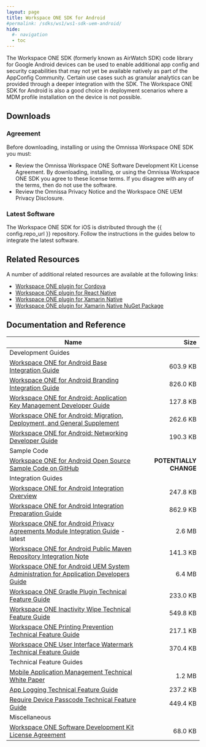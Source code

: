 ```yaml
---
layout: page
title: Workspace ONE SDK for Android
#permalink: /sdks/ws1/ws1-sdk-uem-android/
hide:
  #- navigation
  - toc
---
```


The Workspace ONE SDK (formerly known as AirWatch SDK) code library for Google Android devices can be used to enable additional app config and security capabilities that may not yet be available natively as part of the AppConfig Community. Certain use cases such as granular analytics can be provided through a deeper integration with the SDK. The Workspace ONE SDK for Android is also a good choice in deployment scenarios where a MDM profile installation on the device is not possible.

## Downloads

### Agreement
Before downloading, installing or using the Omnissa Workspace ONE SDK you must:

- Review the Omnissa Workspace ONE Software Development Kit License Agreement. By downloading, installing, or using the Omnissa Workspace ONE SDK you agree to these license terms. If you disagree with any of the terms, then do not use the software.
- Review the Omnissa Privacy Notice and the Workspace ONE UEM Privacy Disclosure.

### Latest Software

The Workspace ONE SDK for iOS is distributed through the {{ config.repo_url }} repository. Follow the instructions in the guides below to integrate the latest software.

## Related Resources

A number of additional related resources are available at the following links:
- [Workspace ONE plugin for Cordova](https://www.npmjs.com/package/airwatch-sdk-plugin)
- [Workspace ONE plugin for React Native](https://github.com/euc-releases/vmware-wsone-sdk-reactnative)
- [Workspace ONE plugin for Xamarin Native](https://github.com/vmware-samples/workspace-ONE-SDK-integration-samples/tree/main/IntegrationGuideForXamarinNative)
- [Workspace ONE plugin for Xamarin Native NuGet Package](https://www.nuget.org/packages/AWSDK/)

## Documentation and Reference

| Name | Size |
| --- | ---:|
| Development Guides |  |
| [Workspace ONE for Android Base Integration Guide](guides/WorkspaceONE_Android_BaseIntegration.pdf) | 603.9 KB |
| [Workspace ONE for Android Branding Integration Guide](guides/WorkspaceONE_Android_Branding.pdf) | 826.0 KB |
| [Workspace ONE for Android: Application Key Management Developer Guide](guides/WS1AndroidDeveloperGuideKeyManagement.pdf) | 127.8 KB |
| [Workspace ONE for Android: Migration, Deployment, and General Supplement](guides//WS1AndroidDeveloperGuideSupplement.pdf) | 262.6 KB |
| [Workspace ONE for Android: Networking Developer Guide](guides/WS1AndroidDeveloperGuideNetworking.pdf) | 190.3 KB |
| Sample Code |  |
| [Workspace ONE for Android Open Source Sample Code on GitHub](../../samples/ws1-sdk-integration-samples) | **POTENTIALLY CHANGE** |
| Integration Guides |  |
| [Workspace ONE for Android Integration Overview](guides/WorkspaceONE_Android_IntegrationOverview.pdf) | 247.8 KB |
| [Workspace ONE for Android Integration Preparation Guide](guides/WorkspaceONE_Android_IntegrationPreparation.pdf) | 862.9 KB |
| [Workspace ONE for Android Privacy Agreements Module Integration Guide](guides/WorkspaceONE_Android_Privacy.pdf) - latest | 2.6 MB |
| [Workspace ONE for Android Public Maven Repository Integration Note](guides/WorkspaceONE_Android_PublicMavenNote.pdf) | 141.3 KB |
| [Workspace ONE for Android UEM System Administration for Application Developers Guide](guides/WorkspaceONE_Android_UEMSysAdminForAppDevs.pdf) | 6.4 MB |
| [Workspace ONE Gradle Plugin Technical Feature Guide](guides/WorkspaceONEGradlePlugin.pdf) | 233.0 KB |
| [Workspace ONE Inactivity Wipe Technical Feature Guide](guides/InactivityWipe.pdf) | 549.8 KB |
| [Workspace ONE Printing Prevention Technical Feature Guide](guides/PrintingPrevention.pdf) | 217.1 KB |
| [Workspace ONE User Interface Watermark Technical Feature Guide](guides/UserInterfaceWatermark.pdf) | 370.4 KB |
| Technical Feature Guides |  |
| [Mobile Application Management Technical White Paper](general/MobileApplicationManagement.pdf) | 1.2 MB |
| [App Logging Technical Feature Guide](guides/AppLogging.pdf) | 237.2 KB |
| [Require Device Passcode Technical Feature Guide](guides/RequireDevicePasscode.pdf) | 449.4 KB |
| Miscellaneous |  |
| [Workspace ONE Software Development Kit License Agreement](misc/VMwareWorkspaceONESDKLicenseAgreement.pdf) | 68.0 KB |
